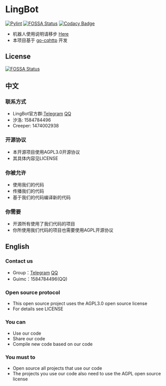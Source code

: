 # LingBot
[![Pylint](https://github.com/LingBot-Project/LingBot/actions/workflows/pylint.yml/badge.svg?event=push)](https://github.com/LingBot-Project/LingBot/actions/workflows/pylint.yml)
[![FOSSA Status](https://app.fossa.com/api/projects/git%2Bgithub.com%2FLingBot-Project%2FLingBot.svg?type=shield)](https://app.fossa.com/projects/git%2Bgithub.com%2FLingBot-Project%2FLingBot?ref=badge_shield) [![Codacy Badge](https://app.codacy.com/project/badge/Grade/6d2b5a0aa71843bd8e4812ec8b56926b)](https://www.codacy.com/gh/LingBot-Project/LingBot/dashboard?utm_source=github.com&amp;utm_medium=referral&amp;utm_content=LingBot-Project/LingBot&amp;utm_campaign=Badge_Grade)
 * 机器人使用说明请移步 [Here](https://lingbot.guimc.ltd)
 * 本项目基于 [go-cqhttp](https://github.com/Mrs4s/go-cqhttp) 开发


## License
[![FOSSA Status](https://app.fossa.com/api/projects/git%2Bgithub.com%2FLingBot-Project%2FLingBot.svg?type=large)](https://app.fossa.com/projects/git%2Bgithub.com%2FLingBot-Project%2FLingBot?ref=badge_large)


## 中文
### 联系方式
* LingBot官方群:[Telegram](https://t.me/LingBotProject) [QQ](https://jq.qq.com/?_wv=1027&k=YpmTkCJt)
* 汐洛: 1584784496
* Creeper: 1474002938

### 开源协议
* 本开源项目使用AGPL3.0开源协议
* 其具体内容见LICENSE

### 你被允许
* 使用我们的代码
* 传播我们的代码
* 基于我们的代码编译新的代码

### 你需要
* 开源所有使用了我们代码的项目
* 你所使用我们代码的项目也需要使用AGPL开源协议

## English
### Contact us
* Group：[Telegram](https://t.me/LingBotProject) [QQ](https://jq.qq.com/?_wv=1027&k=YpmTkCJt)
* Guimc：1584784496(QQ)

### Open source protocol
* This open source project uses the AGPL3.0 open source license
* For details see LICENSE

### You can
* Use our code
* Share our code
* Compile new code based on our code

### You must to
* Open source all projects that use our code
* The projects you use our code also need to use the AGPL open source license

